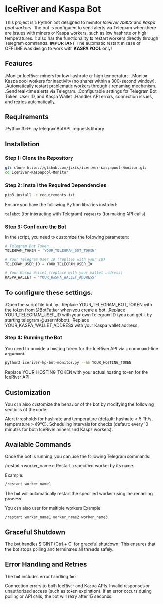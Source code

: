 # IceRiver and Kaspa Bot
This project is a Python bot designed to monitor *IceRiver ASICS* and *Kaspa pool workers*. The bot is configured to send alerts via Telegram when there are issues with miners or Kaspa workers, such as low hashrate or high temperatures. It also has the functionality to restart workers directly through Telegram commands. **IMPORTANT** The automatic restart in case of OFFLINE was design to work with **KASPA POOL** only!

## Features
.Monitor IceRiver miners for low hashrate or high temperature.
.Monitor Kaspa pool workers for inactivity (no shares within a 300-second window).
.Automatically restart problematic workers through a renaming mechanism.
.Send real-time alerts via Telegram.
.Configurable settings for Telegram Bot Token, User ID, and Kaspa Wallet.
.Handles API errors, connection issues, and retries automatically.
## Requirements
.Python 3.6+
.pyTelegramBotAPI
.requests library
## Installation
### Step 1: Clone the Repository
```bash
git clone https://github.com/jvxis/Iceriver-Kaspapool-Monitor.git
cd Iceriver-Kaspapool-Monitor
```
### Step 2: Install the Required Dependencies
```bash
pip3 install -r requirements.txt
```
Ensure you have the following Python libraries installed:

`telebot` (for interacting with Telegram)
`requests` (for making API calls)
### Step 3: Configure the Bot
In the script, you need to customize the following parameters:

```python
# Telegram Bot Token
TELEGRAM_TOKEN = 'YOUR_TELEGRAM_BOT_TOKEN'

# Your Telegram User ID (replace with your ID)
TELEGRAM_USER_ID = YOUR_TELEGRAM_USER_ID

# Your Kaspa Wallet (replace with your wallet address)
KASPA_WALLET = 'YOUR_KASPA_WALLET_ADDRESS'
```
## To configure these settings:
.Open the script file bot.py.
.Replace YOUR_TELEGRAM_BOT_TOKEN with the token from @BotFather when you create a bot.
.Replace YOUR_TELEGRAM_USER_ID with your own Telegram ID (you can get it by starting telegram @userinfobot).
.Replace YOUR_KASPA_WALLET_ADDRESS with your Kaspa wallet address.
### Step 4: Running the Bot
You need to provide a hosting token for the IceRiver API via a command-line argument.

```bash
python3 iceriver-kp-bot-monitor.py --hk YOUR_HOSTING_TOKEN
```
Replace YOUR_HOSTING_TOKEN with your actual hosting token for the IceRiver API.

## Customization
You can also customize the behavior of the bot by modifying the following sections of the code:

Alert thresholds for hashrate and temperature (default: hashrate < 5 Th/s, temperature > 89°C).
Scheduling intervals for checks (default: every 10 minutes for both IceRiver miners and Kaspa workers).
## Available Commands
Once the bot is running, you can use the following Telegram commands:

/restart <worker_name>: Restart a specified worker by its name.

Example:

```bash
/restart worker_name1
```
The bot will automatically restart the specified worker using the renaming process.

You can also user for multiple workers
Example:

```bash
/restart worker_name1 worker_name2 worker_name3
```

## Graceful Shutdown
The bot handles SIGINT (Ctrl + C) for graceful shutdown. This ensures that the bot stops polling and terminates all threads safely.

## Error Handling and Retries
The bot includes error handling for:

Connection errors to both IceRiver and Kaspa APIs.
Invalid responses or unauthorized access (such as token expiration).
If an error occurs during polling or API calls, the bot will retry after 15 seconds.
